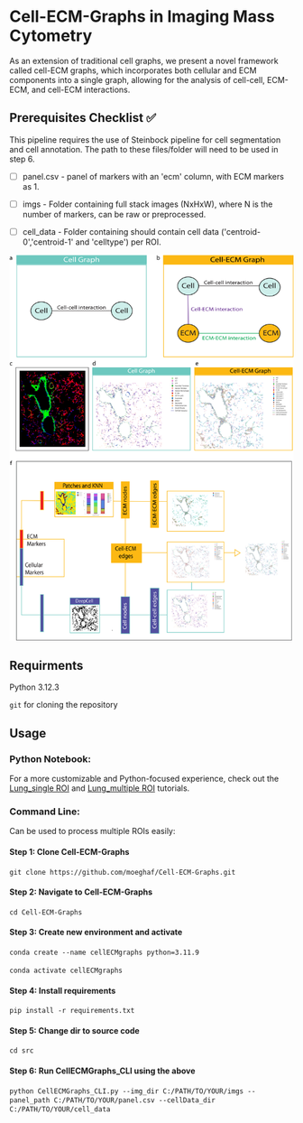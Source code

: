 # Cell-ECM-Graphs in Imaging Mass Cytometry

As an extension of traditional cell graphs, we present a novel framework called cell-ECM graphs, which incorporates both cellular and ECM components into a single graph, allowing for the analysis of cell-cell, ECM-ECM, and cell-ECM interactions. 

## Prerequisites Checklist ✅
This pipeline requires the use of Steinbock pipeline for cell segmentation and cell annotation. The path to these files/folder will need to be used in step 6.

- [ ] panel.csv - panel of markers with an 'ecm' column, with ECM markers as 1.

- [ ] imgs - Folder containing full stack images (NxHxW), where N is the number of markers, can be raw or preprocessed.

- [ ] cell_data - Folder containing should contain cell data ('centroid-0','centroid-1' and 'celltype') per ROI. 

![Method Overview](Figure_1.png)

## Requirments
Python 3.12.3

`git` for cloning the repository

## Usage 
### Python Notebook: 
For a more customizable and Python-focused experience, check out the [Lung_single ROI](tutorial/Lung_single_ROI.ipynb)
and [Lung_multiple ROI](tutorial/Lung_multiple_ROI.ipynb) tutorials.

### Command Line:  
Can be used to process multiple ROIs easily:



#### Step 1: Clone Cell-ECM-Graphs
```
git clone https://github.com/moeghaf/Cell-ECM-Graphs.git
```

#### Step 2: Navigate to Cell-ECM-Graphs
```
cd Cell-ECM-Graphs
```


#### Step 3: Create new environment and activate 
```
conda create --name cellECMgraphs python=3.11.9

conda activate cellECMgraphs
```


#### Step 4: Install requirements 
```
pip install -r requirements.txt
```


#### Step 5: Change dir to source code 
```
cd src 
```

#### Step 6: Run CellECMGraphs_CLI using the above  
```
python CellECMGraphs_CLI.py --img_dir C:/PATH/TO/YOUR/imgs --panel_path C:/PATH/TO/YOUR/panel.csv --cellData_dir C:/PATH/TO/YOUR/cell_data
```






